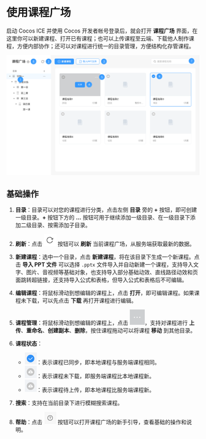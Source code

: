# 使用课程广场

启动 Cocos ICE 并使用 Cocos 开发者帐号登录后，就会打开 **课程广场** 界面，在这里你可以新建课程、打开已有课程；也可以上传课程至云端、下载他人制作课程，方便内部协作；还可以对课程进行统一的目录管理，方便结构化存管课程。

![课程广场](img/Course.png)

## 基础操作

1. **目录**：目录可以对您的课程进行分类，点击左侧 **目录** 旁的 **+** 按钮，即可创建一级目录。**+** 按钮下方的 **...** 按钮可用于继续添加一级目录、在一级目录下添加二级目录、按需添加子目录。

2. **刷新**：点击 ![刷新](img/Refresh.png) 按钮可以 **刷新** 当前课程广场，从服务端获取最新的数据。

3. **新建课程**：选中一个目录，点击 **新建课程**，将在该目录下生成一个新课程。点击 **导入 PPT 文件** 可以选择 `.pptx` 文件导入并自动新建一个课程，支持导入文字、图片、音视频等基础对象，也支持导入部分基础动效、直线路径动效和页面跳转超链接，还支持导入公式和表格，但导入公式和表格后不可编辑。

4. **编辑课程**：将鼠标滑动到想编辑的课程上，点击 **打开**，即可编辑课程。如果课程未下载，可以先点击 **下载** 再打开课程进行编辑。

5. **课程管理**：将鼠标滑动到想编辑的课程上，点击 ![更多](../img/lesson_more.png)，支持对课程进行 **上传**、**重命名**、**创建副本**、**删除**，按住课程拖动可以将课程 **移动** 到其他目录。

6. **课程状态**：

    - ![已同步](img/downloaded.png)：表示课程已同步，即本地课程与服务端课程相同。
    - ![待下载](img/undownload.png)：表示课程未下载，即服务端课程比本地课程新。
    - ![待上传](img/unupload.png)：表示课程待上传，即本地课程比服务端课程新。

7. **搜索**：支持在当前目录下进行模糊搜索课程。

8. **帮助**：点击 ![帮助](img/help.png) 按钮可以打开课程广场的新手引导，查看基础的操作和说明。

